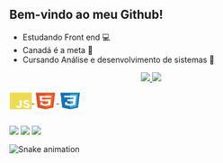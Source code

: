 ## Bem-vindo ao meu Github!
* Estudando Front end 💻
* Canadá é a meta 🎯
* Cursando Análise e desenvolvimento de sistemas 📗

<div align="center">
  <a href="https://github.com/samuelsilva12">
  <img height="180em" src="https://github-readme-stats.vercel.app/api?username=samuelsilva12&show_icons=true&theme=tokyonight&include_all_commits=true&count_private=true"/>
  <img height="180em" src="https://github-readme-stats.vercel.app/api/top-langs/?username=samuelsilva12&layout=compact&langs_count=7&theme=tokyonight"/>
</div>
<div style="display: inline_block"><br>
  <img align="center" alt="Rafa-Js" height="30" width="40" src="https://raw.githubusercontent.com/devicons/devicon/master/icons/javascript/javascript-plain.svg">
  <img align="center" alt="Rafa-HTML" height="30" width="40" src="https://raw.githubusercontent.com/devicons/devicon/master/icons/html5/html5-original.svg">
  <img align="center" alt="Rafa-CSS" height="30" width="40" src="https://raw.githubusercontent.com/devicons/devicon/master/icons/css3/css3-original.svg">
  </div>
    
  ##
 
 
<div> 
  <a href="https://www.instagram.com/samuelb_arbosa7/" target="_blank"><img src="https://img.shields.io/badge/-Instagram-%23E4405F?style=for-the-badge&logo=instagram&logoColor=white" target="_blank"></a>
<a href = "mailto:samuelsilva.work@gmail.com"><img src="https://img.shields.io/badge/-Gmail-%23333?style=for-the-badge&logo=gmail&logoColor=white" target="_blank"></a>
<a href="https://www.linkedin.com/in/samuel-barbosa-942686208/" target="_blank"><img src="https://img.shields.io/badge/-LinkedIn-%230077B5?style=for-the-badge&logo=linkedin&logoColor=white"&target="_blank"></a>
 
  ![Snake animation](https://github.com/samuelsilva12/rafaballerini/blob/output/github-contribution-grid-snake.svg)
 
</div>

